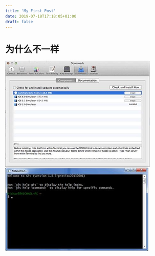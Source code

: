 ```yaml
---
title: 'My First Post'
date: 2019-07-18T17:18:05+01:00
draft: false
---
```

# 为什么不一样
![](media/16194585349793.jpg)![](media/16194586598716.jpg)
![]()
